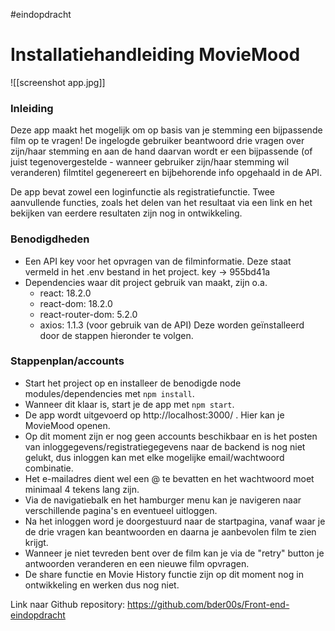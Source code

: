 #eindopdracht 
# Installatiehandleiding MovieMood

![[screenshot app.jpg]]

### Inleiding
Deze app maakt het mogelijk om op basis van je stemming een bijpassende film op te vragen!
De ingelogde gebruiker beantwoord drie vragen over zijn/haar stemming en aan de hand daarvan wordt er een bijpassende (of juist tegenovergestelde - wanneer gebruiker zijn/haar stemming wil veranderen) filmtitel gegenereert en bijbehorende info opgehaald in de API.

De app bevat zowel een loginfunctie als registratiefunctie. Twee aanvullende functies, zoals het delen van het resultaat via een link en het bekijken van eerdere resultaten zijn nog in ontwikkeling. 

### Benodigdheden
- Een API key voor het opvragen van de filminformatie. Deze staat vermeld in het .env bestand in het project.  key -> 955bd41a
- Dependencies waar dit project gebruik van maakt, zijn o.a. 
	- react: 18.2.0
	- react-dom: 18.2.0
	- react-router-dom: 5.2.0
	- axios: 1.1.3 (voor gebruik van de API)
	Deze worden geïnstalleerd door de stappen hieronder te volgen.

### Stappenplan/accounts
- Start het project op en installeer de benodigde node modules/dependencies met `npm install`. 
- Wanneer dit klaar is, start je de app met `npm start`.
- De app wordt uitgevoerd op http://localhost:3000/ . Hier kan je MovieMood openen.
- Op dit moment zijn er nog geen accounts beschikbaar en is het posten van inloggegevens/registratiegegevens naar de backend is nog niet gelukt, dus inloggen kan met elke mogelijke email/wachtwoord combinatie. 
- Het e-mailadres dient wel een @ te bevatten en het wachtwoord moet minimaal 4 tekens lang zijn. 
- Via de navigatiebalk en het hamburger menu kan je navigeren naar verschillende pagina's en eventueel uitloggen. 
- Na het inloggen word je doorgestuurd naar de startpagina, vanaf waar je de drie vragen kan beantwoorden en daarna je aanbevolen film te zien krijgt.
- Wanneer je niet tevreden bent over de film kan je via de "retry" button je antwoorden veranderen en een nieuwe film opvragen. 
- De share functie en Movie History functie zijn op dit moment nog in ontwikkeling en werken dus nog niet. 

Link naar Github repository: 
https://github.com/bder00s/Front-end-eindopdracht



